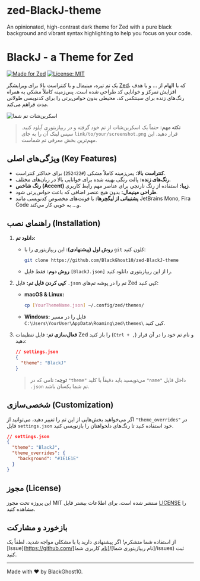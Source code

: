 # zed-BlackJ-theme
 An opinionated, high-contrast dark theme for Zed with a pure black background and vibrant syntax highlighting to help you focus on your code.
# ‌‌BlackJ - a Theme for Zed

[![Made for Zed](https://img.shields.io/badge/Made_for-Zed-orange?style=for-the-badge&logo=zed)](https://zed.dev)
[![License: MIT](https://img.shields.io/badge/License-MIT-blue.svg?style=for-the-badge)](https://opensource.org/licenses/MIT)

یک تم تیره، مینیمال و با کنتراست بالا برای ویرایشگر [Zed](https://zed.dev)، که با الهام از ... و با هدف افزایش تمرکز و خوانایی کد طراحی شده است. پس‌زمینه کاملاً مشکی به همراه رنگ‌های زنده برای سینتکس کد، محیطی بدون حواس‌پرتی را برای کدنویسی طولانی مدت فراهم می‌کند.

![اسکرین‌شات تم شما](link/to/your/screenshot.png)
> **نکته مهم:** حتماً یک اسکرین‌شات از تم خود گرفته و در ریپازیتوری آپلود کنید. سپس لینک آن را به جای `link/to/your/screenshot.png` قرار دهید. این مهم‌ترین بخش معرفی تم شماست.

## ویژگی‌های اصلی (Key Features)

* **کنتراست بالا:** پس‌زمینه کاملاً مشکی (`#252422`) برای حداکثر کنتراست.
* **رنگ‌های زنده:** پالت رنگی بهینه شده برای خوانایی بالا در زبان‌های مختلف.
* **رنگ شاخص (Accent) زیبا:** استفاده از رنگ نارنجی برای عناصر مهم رابط کاربری.
* **طراحی مینیمال:** بدون هیچ عنصر اضافی که باعث حواس‌پرتی شود.
* **پشتیبانی از لیگچرها:** با فونت‌های مخصوص کدنویسی مانند JetBrains Mono, Fira Code و... به خوبی کار می‌کند.

## راهنمای نصب (Installation)

1.  **دانلود تم:**
    * **روش اول (پیشنهادی):** این ریپازیتوری را با `git` کلون کنید:
        ```bash
        git clone https://github.com/BlackGhost10/zed-BlackJ-theme
        ```
    * **روش دوم:** فقط فایل `[BlackJ.json]` را از این ریپازیتوری دانلود کنید.

2.  **کپی کردن فایل تم:**
    فایل `.json` تم را در پوشه تم‌های Zed کپی کنید:
    * **macOS & Linux:**
        ```bash
        cp [YourThemeName.json] ~/.config/zed/themes/
        ```
    * **Windows:**
        فایل را در مسیر `C:\Users\YourUser\AppData\Roaming\zed\themes\` کپی کنید.

3.  **فعال‌سازی تم:**
    فایل تنظیمات Zed را باز کنید (`Ctrl + ,`) و نام تم خود را در آن قرار دهید:
    ```json
    // settings.json
    {
      "theme": "BlackJ"
    }
    ```

    > **توجه:** نامی که در `"theme"` می‌نویسید باید دقیقاً با کلید `"name"` داخل فایل `.json` تم شما یکسان باشد.

## شخصی‌سازی (Customization)

اگر می‌خواهید بخش‌هایی از این تم را تغییر دهید، می‌توانید از `"theme_overrides"` در فایل `settings.json` خود استفاده کنید تا رنگ‌های دلخواهتان را بازنویسی کنید.

```json
// settings.json
{
  "theme": "BlackJ",
  "theme_overrides": {
    "background": "#1E1E1E" 
  }
}
```

## مجوز (License)

این پروژه تحت مجوز MIT منتشر شده است. برای اطلاعات بیشتر فایل [LICENSE](LICENSE) را مشاهده کنید.


## بازخورد و مشارکت
از استفاده شما متشکرم! اگر پیشنهادی دارید یا با مشکلی مواجه شدید، لطفاً یک [Issue](https://github.com/[نام کاربری شما]/[نام ریپازیتوری شما]/issues) ثبت کنید.

---
Made with ❤️ by BlackGhost10.
